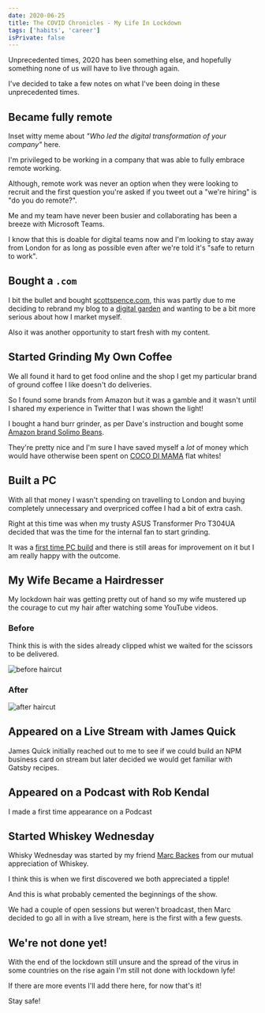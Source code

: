 ```yaml
---
date: 2020-06-25
title: The COVID Chronicles - My Life In Lockdown
tags: ['habits', 'career']
isPrivate: false
---
```


<script>
  import YouTube from '$lib/components/youtube.svelte'
  import Tweet from '$lib/components/tweet.svelte'
  import Spotify from '$lib/components/spotify.svelte'
</script>

Unprecedented times, 2020 has been something else, and hopefully
something none of us will have to live through again.

I've decided to take a few notes on what I've been doing in these
unprecedented times.

## Became fully remote

Inset witty meme about _"Who led the digital transformation of your
company"_ here.

I'm privileged to be working in a company that was able to fully
embrace remote working.

Although, remote work was never an option when they were looking to
recruit and the first question you're asked if you tweet out a "we're
hiring" is "do you do remote?".

Me and my team have never been busier and collaborating has been a
breeze with Microsoft Teams.

I know that this is doable for digital teams now and I'm looking to
stay away from London for as long as possible even after we're told
it's "safe to return to work".

## Bought a `.com`

I bit the bullet and bought [scottspence.com], this was partly due to
me deciding to rebrand my blog to a [digital garden] and wanting to be
a bit more serious about how I market myself.

Also it was another opportunity to start fresh with my content.

## Started Grinding My Own Coffee

We all found it hard to get food online and the shop I get my
particular brand of ground coffee I like doesn't do deliveries.

So I found some brands from Amazon but it was a gamble and it wasn't
until I shared my experience in Twitter that I was shown the light!

<Tweet tweetLink="spences10/status/1247862497706758153" />

I bought a hand burr grinder, as per Dave's instruction and bought
some [Amazon brand Solimo Beans].

They're pretty nice and I'm sure I have saved myself a _lot_ of money
which would have otherwise been spent on [COCO DI MAMA] flat whites!

## Built a PC

With all that money I wasn't spending on travelling to London and
buying completely unnecessary and overpriced coffee I had a bit of
extra cash.

Right at this time was when my trusty ASUS Transformer Pro T304UA
decided that was the time for the internal fan to start grinding.

It was a [first time PC build] and there is still areas for
improvement on it but I am really happy with the outcome.

## My Wife Became a Hairdresser

My lockdown hair was getting pretty out of hand so my wife mustered up
the courage to cut my hair after watching some YouTube videos.

### Before

Think this is with the sides already clipped whist we waited for the
scissors to be delivered.

![before haircut]

### After

![after haircut]

## Appeared on a Live Stream with James Quick

James Quick initially reached out to me to see if we could build an
NPM business card on stream but later decided we would get familiar
with Gatsby recipes.

<YouTube youTubeId="eLYf3Twl00Q" />

## Appeared on a Podcast with Rob Kendal

I made a first time appearance on a Podcast

<Spotify
  spotifyLink="episode/5o1QgLLtL19Mr7RfnA7N8y"
  width="100%"
  height="180px"
/>

## Started Whiskey Wednesday

Whisky Wednesday was started by my friend [Marc Backes] from our
mutual appreciation of Whiskey.

I think this is when we first discovered we both appreciated a tipple!

<Tweet tweetLink="_marcba/status/1208045761109352448" />

And this is what probably cemented the beginnings of the show.

<Tweet tweetLink="spences10/status/1229309509472071680" />

We had a couple of open sessions but weren't broadcast, then Marc
decided to go all in with a live stream, here is the first with a few
guests.

<YouTube youTubeId="LQwvSAcs-QY" />

## We're not done yet!

With the end of the lockdown still unsure and the spread of the virus
in some countries on the rise again I'm still not done with lockdown
lyfe!

If there are more events I'll add there here, for now that's it!

Stay safe!

<!-- Links -->

[scottspence.com]: https://scottspence.com
[digital garden]: /2020/04/27/a-digital-garden/
[amazon brand solimo beans]:
  https://www.amazon.co.uk/Amazon-Brand-Solimo-Coffee-Beans/dp/B07CGXZMT3
[coco di mama]: https://www.cocodimama.co.uk/coffee/
[first time pc build]:
  https://scottspence.com/posts/first-time-pc-build/
[marc backes]: https://marc.dev

<!-- Images  -->

[before haircut]:
  https://res.cloudinary.com/defkmsrpw/image/upload/q_auto,f_auto/v1614858540/scottspence.com/hair-before-1de64d3df31333fcc2f33b47ce6f592d.jpg
[after haircut]:
  https://res.cloudinary.com/defkmsrpw/image/upload/q_auto,f_auto/v1614858538/scottspence.com/hair-after-348b184b399231f119669c6f5aae250d.jpg

